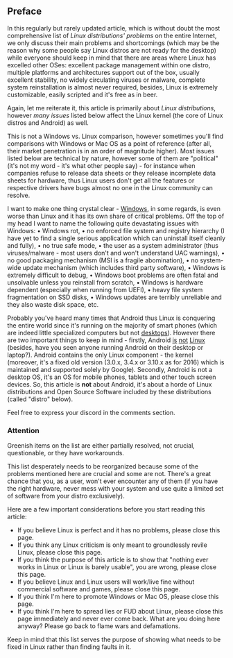 ## Preface

In this regularly but rarely updated article, which is without doubt the most comprehensive list of *Linux distributions' problems* on the entire Internet, we only discuss their main problems and shortcomings (which may be the reason why some people say Linux distros are not ready for the desktop) while everyone should keep in mind that there are areas where Linux has excelled other OSes: excellent package management within one distro, multiple platforms and architectures support out of the box, usually excellent stability, no widely circulating viruses or malware, complete system reinstallation is almost never required, besides, Linux is extremely customizable, easily scripted and it's free as in beer.

Again, let me reiterate it, this article is primarily about *Linux distributions*, however *many issues* listed below affect the Linux kernel (the core of Linux distros and Android) as well.

This is not a Windows vs. Linux comparison, however sometimes you'll find comparisons with Windows or Mac OS as a point of reference (after all, their market penetration is in an order of magnitude higher). Most issues listed below are technical by nature, however some of them are "political" (it's not my word - it's what other people say) - for instance when companies refuse to release data sheets or they release incomplete data sheets for hardware, thus Linux users don't get all the features or respective drivers have bugs almost no one in the Linux community can resolve.

I want to make one thing crystal clear - [Windows](https://itvision.altervista.org/why-windows-10-sucks.html), in some regards, is even worse than Linux and it has its own share of critical problems. Off the top of my head I want to name the following quite devastating issues with Windows: • Windows rot, • no enforced file system and registry hierarchy (I have yet to find a single serious application which can uninstall itself cleanly and fully), • no true safe mode, • the user as a system administrator (thus viruses/​malware - most users don't and won't understand UAC warnings), • no good packaging mechanism (MSI is a fragile abomination), • no system-wide update mechanism (which includes third party software), • Windows is extremely difficult to debug, • Windows boot problems are often fatal and unsolvable unless you reinstall from scratch, • Windows is hardware dependent (especially when running from UEFI), • heavy file system fragmentation on SSD disks, • Windows updates are terribly unreliable and they also waste disk space, etc.

Probably you've heard many times that Android thus Linux is conquering the entire world since it's running on the majority of smart phones (which are indeed little specialized computers but not [desktops](http://mobile.slashdot.org/comments.pl?sid=2772729&cid=39611863)). However there are two important things to keep in mind - firstly, Android [is](http://arstechnica.com/gadgets/2009/02/an-introduction-to-google-android-for-developers/) [not](https://itvision.altervista.org/files/android_is_not_linux.png) [Linux](http://www.gnu.org/gnu/gnu-linux-faq.html#linuxsyswithoutgnu) (besides, have you seen anyone running Android on their desktop or laptop?). Android contains the only Linux component - the kernel (moreover, it's a fixed old version (3.0.x, 3.4.x or 3.10.x as for 2016) which is maintained and supported solely by Google). Secondly, Android is not a desktop OS, it's an OS for mobile phones, tablets and other touch screen devices. So, this article is **not** about Android, it's about a horde of Linux distributions and Open Source Software included by these distributions (called "distro" below).

Feel free to express your discord in the comments section.

### Attention

Greenish items on the list are either partially resolved, not crucial, questionable, or they have workarounds.

This list desperately needs to be reorganized because some of the problems mentioned here are crucial and some are not. There's a great chance that you, as a user, won't ever encounter any of them (if you have the right hardware, never mess with your system and use quite a limited set of software from your distro exclusively).

Here are a few important considerations before you start reading this article:

+ If you believe Linux is perfect and it has no problems, please close this page.
+ If you think any Linux criticism is only meant to groundlessly revile Linux, please close this page.
+ If you think the purpose of this article is to show that "nothing ever works in Linux or Linux is barely usable", you are wrong, please close this page.
+ If you believe Linux and Linux users will work/live fine without commercial software and games, please close this page.
+ If you think I'm here to promote Windows or Mac OS, please close this page.
+ If you think I'm here to spread lies or FUD about Linux, please close this page immediately and never ever come back. What are you doing here anyway? Please go back to flame wars and defamations.

Keep in mind that this list serves the purpose of showing what needs to be fixed in Linux rather than finding faults in it.
